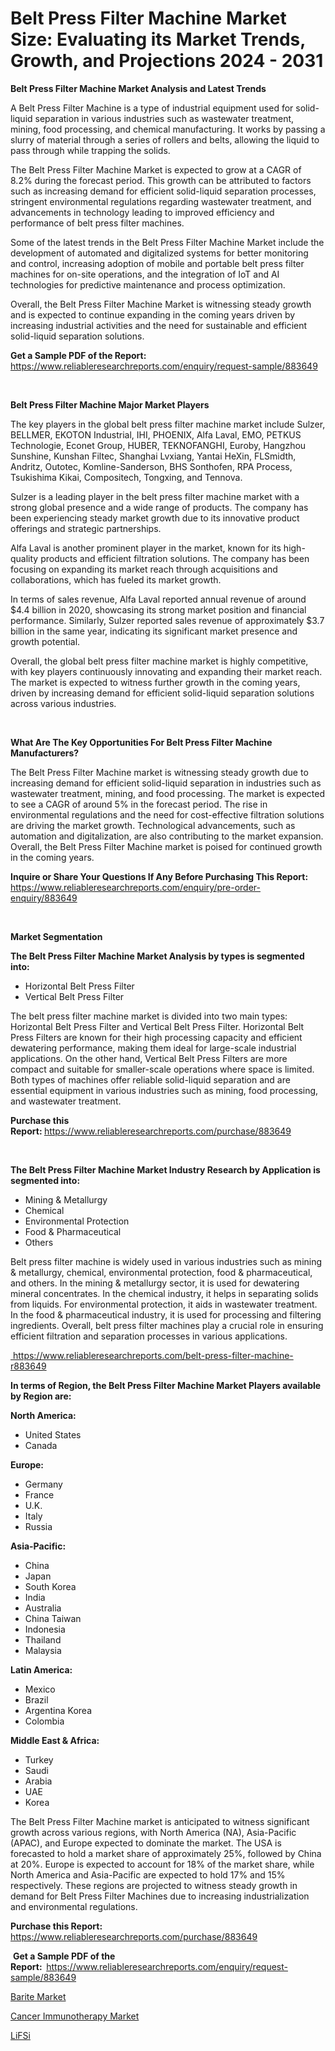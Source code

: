 <p><h1>Belt Press Filter Machine Market Size: Evaluating its Market Trends, Growth, and Projections 2024 - 2031</h1></p><p><strong>Belt Press Filter Machine Market Analysis and Latest Trends</strong></p>
<p><p>A Belt Press Filter Machine is a type of industrial equipment used for solid-liquid separation in various industries such as wastewater treatment, mining, food processing, and chemical manufacturing. It works by passing a slurry of material through a series of rollers and belts, allowing the liquid to pass through while trapping the solids.</p><p>The Belt Press Filter Machine Market is expected to grow at a CAGR of 8.2% during the forecast period. This growth can be attributed to factors such as increasing demand for efficient solid-liquid separation processes, stringent environmental regulations regarding wastewater treatment, and advancements in technology leading to improved efficiency and performance of belt press filter machines.</p><p>Some of the latest trends in the Belt Press Filter Machine Market include the development of automated and digitalized systems for better monitoring and control, increasing adoption of mobile and portable belt press filter machines for on-site operations, and the integration of IoT and AI technologies for predictive maintenance and process optimization.</p><p>Overall, the Belt Press Filter Machine Market is witnessing steady growth and is expected to continue expanding in the coming years driven by increasing industrial activities and the need for sustainable and efficient solid-liquid separation solutions.</p></p>
<p><strong>Get a Sample PDF of the Report:&nbsp;</strong> <a href="https://www.reliableresearchreports.com/enquiry/request-sample/883649">https://www.reliableresearchreports.com/enquiry/request-sample/883649</a></p>
<p>&nbsp;</p>
<p><strong>Belt Press Filter Machine Major Market Players</strong></p>
<p><p>The key players in the global belt press filter machine market include Sulzer, BELLMER, EKOTON Industrial, IHI, PHOENIX, Alfa Laval, EMO, PETKUS Technologie, Econet Group, HUBER, TEKNOFANGHI, Euroby, Hangzhou Sunshine, Kunshan Filtec, Shanghai Lvxiang, Yantai HeXin, FLSmidth, Andritz, Outotec, Komline-Sanderson, BHS Sonthofen, RPA Process, Tsukishima Kikai, Compositech, Tongxing, and Tennova.</p><p>Sulzer is a leading player in the belt press filter machine market with a strong global presence and a wide range of products. The company has been experiencing steady market growth due to its innovative product offerings and strategic partnerships.</p><p>Alfa Laval is another prominent player in the market, known for its high-quality products and efficient filtration solutions. The company has been focusing on expanding its market reach through acquisitions and collaborations, which has fueled its market growth.</p><p>In terms of sales revenue, Alfa Laval reported annual revenue of around $4.4 billion in 2020, showcasing its strong market position and financial performance. Similarly, Sulzer reported sales revenue of approximately $3.7 billion in the same year, indicating its significant market presence and growth potential.</p><p>Overall, the global belt press filter machine market is highly competitive, with key players continuously innovating and expanding their market reach. The market is expected to witness further growth in the coming years, driven by increasing demand for efficient solid-liquid separation solutions across various industries.</p></p>
<p>&nbsp;</p>
<p><strong>What Are The Key Opportunities For Belt Press Filter Machine Manufacturers?</strong></p>
<p><p>The Belt Press Filter Machine market is witnessing steady growth due to increasing demand for efficient solid-liquid separation in industries such as wastewater treatment, mining, and food processing. The market is expected to see a CAGR of around 5% in the forecast period. The rise in environmental regulations and the need for cost-effective filtration solutions are driving the market growth. Technological advancements, such as automation and digitalization, are also contributing to the market expansion. Overall, the Belt Press Filter Machine market is poised for continued growth in the coming years.</p></p>
<p><strong>Inquire or Share Your Questions If Any Before Purchasing This Report:</strong> <a href="https://www.reliableresearchreports.com/enquiry/pre-order-enquiry/883649">https://www.reliableresearchreports.com/enquiry/pre-order-enquiry/883649</a></p>
<p>&nbsp;</p>
<p><strong>Market Segmentation</strong></p>
<p><strong>The Belt Press Filter Machine Market Analysis by types is segmented into:</strong></p>
<p><ul><li>Horizontal Belt Press Filter</li><li>Vertical Belt Press Filter</li></ul></p>
<p><p>The belt press filter machine market is divided into two main types: Horizontal Belt Press Filter and Vertical Belt Press Filter. Horizontal Belt Press Filters are known for their high processing capacity and efficient dewatering performance, making them ideal for large-scale industrial applications. On the other hand, Vertical Belt Press Filters are more compact and suitable for smaller-scale operations where space is limited. Both types of machines offer reliable solid-liquid separation and are essential equipment in various industries such as mining, food processing, and wastewater treatment.</p></p>
<p><strong>Purchase this Report:&nbsp;</strong><a href="https://www.reliableresearchreports.com/purchase/883649">https://www.reliableresearchreports.com/purchase/883649</a></p>
<p>&nbsp;</p>
<p><strong>The Belt Press Filter Machine Market Industry Research by Application is segmented into:</strong></p>
<p><ul><li>Mining & Metallurgy</li><li>Chemical</li><li>Environmental Protection</li><li>Food & Pharmaceutical</li><li>Others</li></ul></p>
<p><p>Belt press filter machine is widely used in various industries such as mining & metallurgy, chemical, environmental protection, food & pharmaceutical, and others. In the mining & metallurgy sector, it is used for dewatering mineral concentrates. In the chemical industry, it helps in separating solids from liquids. For environmental protection, it aids in wastewater treatment. In the food & pharmaceutical industry, it is used for processing and filtering ingredients. Overall, belt press filter machines play a crucial role in ensuring efficient filtration and separation processes in various applications.</p></p>
<p><a href="https://www.reliableresearchreports.com/belt-press-filter-machine-r883649">&nbsp;https://www.reliableresearchreports.com/belt-press-filter-machine-r883649</a></p>
<p><strong>In terms of Region, the Belt Press Filter Machine Market Players available by Region are:</strong></p>
<p>
    <p> <strong> North America: </strong>
        <ul>
            <li>United States</li>
            <li>Canada</li>
        </ul>
        </p> 
    <p> <strong> Europe: </strong>
        <ul>
            <li>Germany</li>
            <li>France</li>
            <li>U.K.</li>
            <li>Italy</li>
            <li>Russia</li>
        </ul>
        </p> 
    <p> <strong> Asia-Pacific: </strong>
        <ul>
            <li>China</li>
            <li>Japan</li>
            <li>South Korea</li>
            <li>India</li>
            <li>Australia</li>
            <li>China Taiwan</li>
            <li>Indonesia</li>
            <li>Thailand</li>
            <li>Malaysia</li>
        </ul>
        </p> 
    <p> <strong> Latin America: </strong>
        <ul>
            <li>Mexico</li>
            <li>Brazil</li>
            <li>Argentina Korea</li>
            <li>Colombia</li>
        </ul>
        </p> 
    <p> <strong> Middle East & Africa: </strong>
        <ul>
            <li>Turkey</li>
            <li>Saudi</li>
            <li>Arabia</li>
            <li>UAE</li>
            <li>Korea</li>
        </ul>
    </p>
    </p>
<p><p>The Belt Press Filter Machine market is anticipated to witness significant growth across various regions, with North America (NA), Asia-Pacific (APAC), and Europe expected to dominate the market. The USA is forecasted to hold a market share of approximately 25%, followed by China at 20%. Europe is expected to account for 18% of the market share, while North America and Asia-Pacific are expected to hold 17% and 15% respectively. These regions are projected to witness steady growth in demand for Belt Press Filter Machines due to increasing industrialization and environmental regulations.</p></p>
<p><strong>Purchase this Report: </strong><a href="https://www.reliableresearchreports.com/purchase/883649">https://www.reliableresearchreports.com/purchase/883649</a></p>
<p>&nbsp;<strong>Get a Sample PDF of the Report:&nbsp;&nbsp;</strong><a href="https://www.reliableresearchreports.com/enquiry/request-sample/883649">https://www.reliableresearchreports.com/enquiry/request-sample/883649</a></p>
<p><strong></strong></p>
<p><p><a href="https://issuu.com/reportprime-2/docs/barite-market-size-2030.pptx">Barite Market</a></p><p><a href="https://summer-dogwood-3e9.notion.site/Cancer-Immunotherapy-Market-Insight-Market-Trends-Growth-Forecasted-from-2024-TO-2031-862b79842a174079921ddc9f24ae202e">Cancer Immunotherapy Market</a></p><p><a href="https://medium.com/@juliafadel1922/lifsi%E5%B8%82%E5%A0%B4%E3%81%AE%E5%88%86%E6%9E%90-%E3%82%B0%E3%83%AD%E3%83%BC%E3%83%90%E3%83%AB%E7%94%A3%E6%A5%AD%E3%81%AE%E5%B1%95%E6%9C%9B%E3%81%A8%E4%BA%88%E6%B8%AC-2024%E5%B9%B4%E3%81%8B%E3%82%892031%E5%B9%B4%E3%81%BE%E3%81%A7-559aea65a2a6">LiFSi</a></p></p>